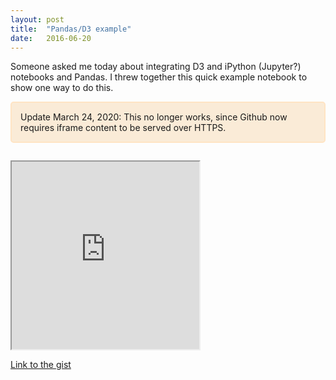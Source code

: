 ```yaml
---
layout: post
title:  "Pandas/D3 example"
date:   2016-06-20
---
```


Someone asked me today about integrating D3 and iPython (Jupyter?) notebooks and Pandas.  I threw together this quick example notebook to show one way to do this.

<div style='border-radius: 5px; padding: 1em; background-color: antiquewhite; border: 2px solid bisque; margin-bottom: 2em;'>
Update March 24, 2020: This no longer works, since Github now requires iframe content to be served over HTTPS.
</div>

<iframe height='300' src="http://nbviewer.jupyter.org/gist/wrgoldstein/fb06deb2a71fecf838186fc3f66acdee"></iframe>

[Link to the gist](http://nbviewer.jupyter.org/gist/wrgoldstein/fb06deb2a71fecf838186fc3f66acdee)

<script type="text/javascript">

let width = document.getElementsByTagName('article')[0].offsetWidth
document.getElementsByTagName('iframe')[0].setAttribute('width', width)

</script>